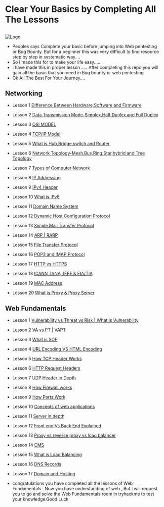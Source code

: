 
# Clear Your Basics by Completing All The Lessons 


##


![Logo](https://media.istockphoto.com/photos/hacker-working-alone-picture-id899861704?b=1&k=20&m=899861704&s=170667a&w=0&h=EyM5xMCGttUxwab80oI2Y-Tqg2HzApyApGl5QVoUL00= )

* Peoples says Complete your basic before jumping into Web pentesting or Bug Bounty. But for a beginner this was very difficult to find resource step by step in systematic way....
* So I made this for to make your life easy..... 
* I have made this in proper lesson ..... After completing this repo you will gain all the basic that you need in Bug bounty or web pentesting
* Ok All The Best For Your Journey....


## Networking

 - Lesson 1 [Difference Between Hardware,Software and Firmware](https://youtu.be/a3w5a3rys80)
 - Lesson 2 [Data Transmission Mode-Simplex,Half Duplex and Full Duplex](https://youtu.be/KPiKMobVcO0)
 - Lesson 3 [OSI MODEL](https://youtu.be/Dppl6iA2G8Q)
 - Lesson 4 [TCP/IP Model](https://youtu.be/gUOlE3If3yk)
 - Lesson 5 [What is Hub,Bridge,switch and Router](https://youtu.be/eOO7pehMNAE)
 - Lesson 6 [Network Topology-Mesh,Bus,Ring,Star,hybrid and Tree Topology](https://youtu.be/ud4akHNdLDI)

 - Lesson 7 [Types of Computer Network](https://youtu.be/1TDZVhlELo4)
 - Lesson 8 [IP Addressing](https://youtu.be/_ISu9f8ofZk)
 - Lesson 9 [IPv4 Header](https://youtu.be/WrpKYJgIPvk)
 - Lesson 10 [What is IPv6](https://youtu.be/I82Kn7K7ioE)
 - Lesson 11 [Domain Name System](https://youtu.be/1aEL4kZJbvs)
 - Lesson 12 [Dynamic Host Configuration Protocol](https://youtu.be/FhezqYWp2r4)
 - Lesson 13 [Simple Mail Transfer Protocol](https://youtu.be/09fcvaC7qbs)
 - Lesson 14 [ARP | RARP](https://youtu.be/VdHFk39GEZ0)
 - Lesson 15 [File Transfer Protocol]( https://youtu.be/1T6XGyZyc7c)
 - Lesson 16 [POP3 and IMAP Protocol](https://youtu.be/1T6XGyZyc7c)
 - Lesson 17 [HTTP vs HTTPS](https://youtu.be/R4OcAG-orLg)
 - Lesson 18 [ICANN, IANA, IEEE & EIA/TIA](https://youtu.be/BJt1TwEO-yQ)
 - Lesson 19 [MAC Address](https://youtu.be/2wV_nkD2TVc)
 - Lesson 20 [What is Proxy & Proxy Server](https://youtu.be/qLa70gOZHxo)


## Web Fundamentals

 - Lesson 1 [Vulnerability vs Threat vs Risk | What is Vulnerability](https://youtu.be/ozVHt05Ez_Q)
 - Lesson 2 [VA vs PT | VAPT](https://youtu.be/kik66k_lZQo)
 - Lesson 3 [What is SOP](https://youtu.be/RmATaO7DhsQ)
 - Lesson 4 [URL Encoding VS HTML Encoding](https://youtu.be/xbmGrQa_738)
 - Lesson 5 [How TCP Header Works](https://youtu.be/nQlhUKbuwT4)
 - Lesson 6 [HTTP Request Headers](https://youtu.be/31zzBJVcg44)

 - Lesson 7 [UDP Header in Depth](https://youtu.be/4V3BXZI3ju4)
 - Lesson 8 [How Firewall works](https://youtu.be/2lKoVe9yIr4)
 - Lesson 9 [ How Ports Work](https://youtu.be/4I91B0Cn4cc)
 - Lesson 10 [Concepts of web applications](https://youtu.be/RsQ1tFLwldY)
 - Lesson 11 [Server in depth](https://youtu.be/qlrHDkJescA)
 - Lesson 12 [ Front end Vs Back End Explained](https://youtu.be/zEn93Km_CdM)
 - Lesson 13 [Proxy vs reverse proxy vs load balancer](https://youtu.be/MiqrArNSxSM)
 - Lesson 14 [CMS](https://youtu.be/kucEz0Fc-2I)
 - Lesson 15 [What is Load Balancing ](https://youtu.be/CN6i2LzGAXY)
 - Lesson 16 [DNS Records](https://youtu.be/tkDsQO4OAgE)
 - Lesson 17 [Domain and Hosting](https://youtu.be/R4OcAG-orLg)
 - congratulations you have completed all the lessons of Web Fundamentals . Now you have understanding of web , But I will request you to go and solve the Web Fundamentals room in tryhackme to test your knowledge.Good Luck  



